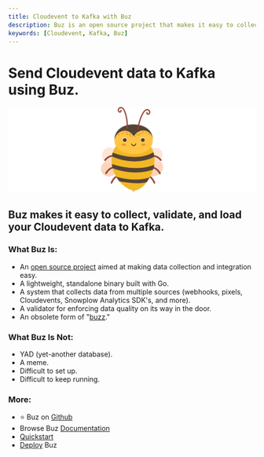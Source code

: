 ```yaml
---
title: Cloudevent to Kafka with Buz
description: Buz is an open source project that makes it easy to collect, validate, and load Cloudevent data to Kafka.
keywords: [Cloudevent, Kafka, Buz]
---
```


# Send Cloudevent data to Kafka using Buz.

![buzz](../../../static/img/buzz.png)


## Buz makes it easy to collect, validate, and load your Cloudevent data to Kafka.


### What Buz Is:

- An [open source project](https://github.com/silverton-io/buz) aimed at making data collection and integration easy.
- A lightweight, standalone binary built with Go.
- A system that collects data from multiple sources (webhooks, pixels, Cloudevents, Snowplow Analytics SDK's, and more).
- A validator for enforcing data quality on its way in the door.
- An obsolete form of "[buzz](https://www.merriam-webster.com/dictionary/buzz)."


### What Buz Is Not:

- YAD (yet-another database).
- A meme.
- Difficult to set up.
- Difficult to keep running.


### More:
- ⭐ Buz on [Github](https://github.com/silverton-io/buz)
- Browse Buz [Documentation](/)
- [Quickstart](/examples/quickstart)
- [Deploy](/category/deploying-buz) Buz
